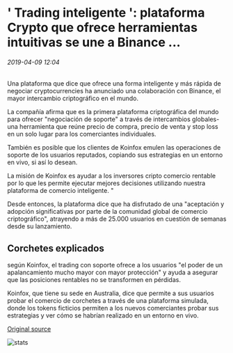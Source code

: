 # ' Trading inteligente ': plataforma Crypto que ofrece herramientas intuitivas se une a Binance ...

###### 2019-04-09 12:04

Una plataforma que dice que ofrece una forma inteligente y más rápida de negociar cryptocurrencies ha anunciado una colaboración con Binance, el mayor intercambio criptográfico en el mundo.

La compañía afirma que es la primera plataforma criptográfica del mundo para ofrecer "negociación de soporte" a través de intercambios globales-una herramienta que reúne precio de compra, precio de venta y stop loss en un solo lugar para los comerciantes individuales.

También es posible que los clientes de Koinfox emulen las operaciones de soporte de los usuarios reputados, copiando sus estrategias en un entorno en vivo, si así lo desean.

La misión de Koinfox es ayudar a los inversores cripto comercio rentable por lo que les permite ejecutar mejores decisiones utilizando nuestra plataforma de comercio inteligente. "

Desde entonces, la plataforma dice que ha disfrutado de una "aceptación y adopción significativas por parte de la comunidad global de comercio criptográfico", atrayendo a más de 25.000 usuarios en cuestión de semanas desde su lanzamiento.

## Corchetes explicados

según Koinfox, el trading con soporte ofrece a los usuarios "el poder de un apalancamiento mucho mayor con mayor protección" y ayuda a asegurar que las posiciones rentables no se transformen en pérdidas.

Koinfox, que tiene su sede en Australia, dice que permite a sus usuarios probar el comercio de corchetes a través de una plataforma simulada, donde los tokens ficticios permiten a los nuevos comerciantes probar sus estrategias y ver cómo se habrían realizado en un entorno en vivo.

[Original source](https://cointelegraph.com/news/intelligent-trading-crypto-platform-offering-intuitive-tools-teams-up-with-binance)

![stats](https://c.statcounter.com/11760860/0/a89fa40b/1/ "stats")